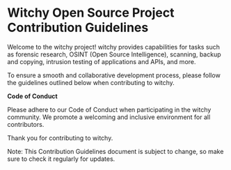 # Witchy Open Source Project Contribution Guidelines

Welcome to the witchy project! witchy provides capabilities for
tasks such as forensic research, OSINT (Open Source Intelligence),
scanning,
backup and copying, intrusion testing of applications and APIs, and more.

To ensure a smooth and collaborative development process, please
follow the
guidelines outlined below when contributing to witchy.

**Code of Conduct**

Please adhere to our Code of Conduct when participating in the witchy
community. We promote a welcoming and inclusive environment for all
contributors.

Thank you for contributing to witchy.

Note: This Contribution Guidelines document is subject to change, so make
sure to check it regularly for updates.
